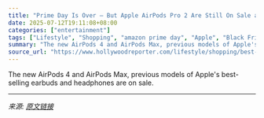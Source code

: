 ```yaml
---
title: "Prime Day Is Over — But Apple AirPods Pro 2 Are Still On Sale at Their Best Price Since Black Friday (For Now)"
date: 2025-07-12T19:11:08+08:00
categories: ["entertainment"]
tags: ["Lifestyle", "Shopping", "amazon prime day", "Apple", "Black Friday", "Cyber monday", "Prime Day", "shopping"]
summary: "The new AirPods 4 and AirPods Max, previous models of Apple's best-selling earbuds and headphones are on sale."
source_url: "https://www.hollywoodreporter.com/lifestyle/shopping/best-apple-airpods-deals-sale-1234996383/"
---
```


The new AirPods 4 and AirPods Max, previous models of Apple's best-selling earbuds and headphones are on sale.

---

*来源: [原文链接](https://www.hollywoodreporter.com/lifestyle/shopping/best-apple-airpods-deals-sale-1234996383/)*
